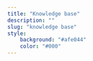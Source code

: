 ```yaml
---
title: "Knowledge base"
description: ""
slug: "knowledge base"
style:
    background: "#afe044"
    color: "#000"
---
```


